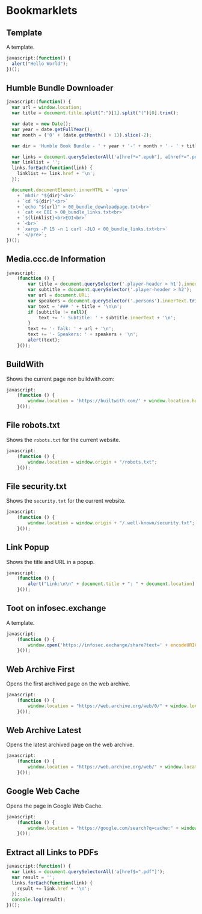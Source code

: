 # Bookmarklets

## Template

A template.

```js
javascript:(function() {
  alert("Hello World");
})();
```

## Humble Bundle Downloader

```js
javascript:(function() {
  var url = window.location;
  var title = document.title.split(":")[1].split("(")[0].trim();

  var date = new Date();
  var year = date.getFullYear();
  var month = ('0' + (date.getMonth() + 1)).slice(-2);

  var dir = 'Humble Book Bundle - ' + year + '-' + month + ' - ' + title;

  var links = document.querySelectorAll('a[href*=".epub"], a[href*=".pdf"], a[href*=".mobi"], a[href*=".torrent"]');
  var linklist = '';
  links.forEach(function(link) {
    linklist += link.href + '\n';
  });

  document.documentElement.innerHTML = `<pre>`
    + `mkdir "${dir}"<br>`
    + `cd "${dir}"<br>`
    + `echo "${url}" > 00_bundle_downloadpage.txt<br>`
    + `cat << EOI > 00_bundle_links.txt<br>`
    + `${linklist}<br>EOI<br>`
    + `<br>`
    + `xargs -P 15 -n 1 curl -JLO < 00_bundle_links.txt<br>`
    + `</pre>`;
})();
```

## Media.ccc.de Information

```js
javascript:
    (function () {
        var title = document.querySelector('.player-header > h1').innerText;
        var subtitle = document.querySelector('.player-header > h2');
        var url = document.URL;
        var speakers = document.querySelector('.persons').innerText.trim();
        var text = '### ' + title + '\n\n';
        if (subtitle != null){
            text += '- Subtitle: ' + subtitle.innerText + '\n';
        }
        text += '- Talk: ' + url + '\n';
        text += '- Speakers: ' + speakers + '\n';
        alert(text);
    }());
```

## BuildWith

Shows the current page non buildwith.com:

```js
javascript:
    (function () {
        window.location = 'https://builtwith.com/' + window.location.hostname;
    }());
```


## File robots.txt

Shows the `robots.txt` for the current website.

```js
javascript:
    (function () {
        window.location = window.origin + "/robots.txt";
    }());
```

## File security.txt

Shows the `security.txt` for the current website.

```js
javascript:
    (function () {
        window.location = window.origin + "/.well-known/security.txt";
    }());
```

## Link Popup

Shows the title and URL in a popup.

```js
javascript:
    (function () {
        alert("Link:\n\n" + document.title + ": " + document.location);
    }());
```

## Toot on infosec.exchange

A template.

```js
javascript:
    (function () {
        window.open('https://infosec.exchange/share?text=' + encodeURIComponent(document.title) + ' ' + encodeURIComponent(window.location.href) + encodeURIComponent(window.getSelection().toString() ? '' : '') + encodeURIComponent(window.getSelection().toString()), '_blank', 'width=600,height=600,toolbar=no');
    }());
```


## Web Archive First

Opens the first archived page on the web archive.


```js
javascript:
    (function () {
        window.location = "https://web.archive.org/web/0/" + window.location;
    }());
```

## Web Archive Latest

Opens the latest archived page on the web archive.

```js
javascript:
    (function () {
        window.location = "https://web.archive.org/web/" + window.location;
    }());
```

## Google Web Cache

Opens the page in Google Web Cache.

```js
javascript:
    (function () {
        window.location = "https://google.com/search?q=cache:" + window.location;
    }());
```

## Extract all Links to PDFs

```js
javascript:(function() {
  var links = document.querySelectorAll('a[href$=".pdf"]');
  var result = '';
  links.forEach(function(link) {
    result += link.href + '\n';
  });
  console.log(result);
})();
```
